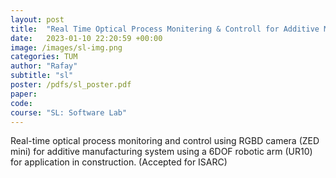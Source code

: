 ```yaml
---
layout: post
title:  "Real Time Optical Process Monitering & Controll for Additive Manufacturing"
date:   2023-01-10 22:20:59 +00:00
image: /images/sl-img.png
categories: TUM
author: "Rafay"
subtitle: "sl"
poster: /pdfs/sl_poster.pdf
paper:
code:
course: "SL: Software Lab"
---
```


Real-time optical process monitoring and control using RGBD camera (ZED mini) for additive manufacturing system using a 6DOF robotic arm (UR10) for application in construction. (Accepted for ISARC)